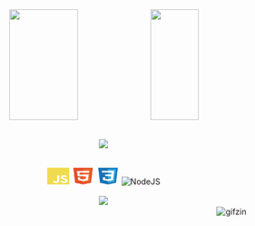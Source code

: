 <!--  -->
<!-- status -->
<div align="center">  
  <img width="49%" height="195px" src="https://github-readme-stats.vercel.app/api?username=edilanbarbosa&show_icons=true&count_private=true&hide_border=true&title_color=fabd2f&icon_color=fabd2f&text_color=7aa26b&bg_color=0d1117"/> 
  <img width="41%" height="195px" src="https://github-readme-stats.vercel.app/api/top-langs/?username=edilanbarbosa&layout=compact&hide_border=true&title_color=fabd2f&text_color=7aa26b&bg_color=0d1117"/>
</div>

<br>

<!-- troféus -->
<p align="center">
  <img src="https://github-profile-trophy.vercel.app/?username=edilanbarbosa&theme=gruvbox&row=2&no-bg=true&column=3&margin-w=15&margin-h=15&title=Commits,Stars,Repositories,Experience,Issues,PullRequest" />
</p>

<br>

<!-- skills -->
<div style="display: inline_block" align="center">
  <img alt="JS" height="30" width="40" src="https://raw.githubusercontent.com/devicons/devicon/master/icons/javascript/javascript-plain.svg">
  <img alt="HTML" height="30" width="40" src="https://raw.githubusercontent.com/devicons/devicon/master/icons/html5/html5-original.svg">
  <img alt="CSS" height="30" width="40" src="https://raw.githubusercontent.com/devicons/devicon/master/icons/css3/css3-original.svg">
  <img alt="NodeJS" height="30" width="40" src="https://www.vectorlogo.zone/logos/nodejs/nodejs-icon.svg">
</div>

<br>

<!-- social -->
<div align="center"> 
  <a href="##" target="_blank"><img src="https://img.shields.io/badge/-LinkedIn-%230077B5?style=for-the-badge&logo=linkedin&logoColor=white" target="_blank"></a>
</div>

<!-- gif -->
<div>
  <img align="right" alt="gifzin" src="https://pixeljoint.com/files/icons/deprogrammersamus_by_metaru.gif">
</div>

<div>
  
</div>
